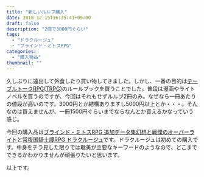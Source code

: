 ```yaml
---
title: "新しいルルブ購入"
date: 2018-12-15T16:35:41+09:00
draft: false
description: "2冊で3000円ぐらい"
tags:
  - "ドラクルージュ"
  - "ブラインド・ミトスRPG"
categories:
  - "購入物品"
thumbnail: ""
---
```


久しぶりに遠出して外食したり買い物してきました。しかし、一番の目的は[テーブルトークRPG(TRPG)](https://ja.wikipedia.org/wiki/テーブルトークRPG)のルールブックを買うことでした。普段は漫画やライトノベルを買うのですが、今回はそれもせずルルブ2冊のみ。なぜなら一冊あたりの値段が高いのです。3000円とか結構ありますし5000円以上とか・・・。そんなのは買えませんが、一冊1500円ぐらいまでならなんとか買えるかなっていう感じ。

今回の購入品は[ブラインド・ミトスRPG 追加データ集幻想と戦慄のオーバーライト](https://www.kadokawa.co.jp/product/321802000939/)と[常夜国騎士譚RPG ドラクルージュ](https://www.kadokawa.co.jp/product/321807000726/)です。ドラクルージュは初めての購入です。中身をチラ見した限りでは耽美が主要なキーワードのようなので、どこまでできるかわかりませんが頑張りたいと思います。

以上です。
